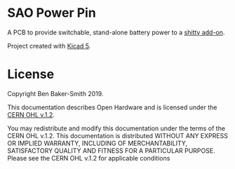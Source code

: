 # SAO Power Pin

A PCB to provide switchable, stand-alone battery power to a [shitty add-on](https://hackaday.com/2019/03/20/introducing-the-shitty-add-on-v1-69bis-standard/).

Project created with [Kicad 5](http://www.kicad-pcb.org).

# License

Copyright Ben Baker-Smith 2019.

This documentation describes Open Hardware and is licensed under the
[CERN OHL v.1.2](/LICENSE.TXT).

You may redistribute and modify this documentation under the terms of the
CERN OHL v.1.2. This documentation is distributed
WITHOUT ANY EXPRESS OR IMPLIED WARRANTY, INCLUDING OF
MERCHANTABILITY, SATISFACTORY QUALITY AND FITNESS FOR A
PARTICULAR PURPOSE. Please see the CERN OHL v.1.2 for applicable
conditions
